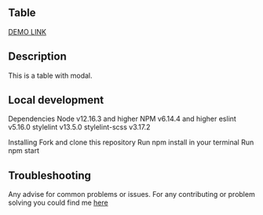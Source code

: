 ## Table

[DEMO LINK](https://helenpetrovska.github.io/table/)

## Description
  This is a table with modal.

## Local development

  Dependencies
    Node v12.16.3 and higher
    NPM v6.14.4 and higher
    eslint v5.16.0
    stylelint v13.5.0
    stylelint-scss v3.17.2

  Installing
    Fork and clone this repository
    Run npm install in your terminal
    Run npm start

## Troubleshooting
  Any advise for common problems or issues. For any contributing or problem solving you could find me [here](https://github.com/HelenPetrovska)
